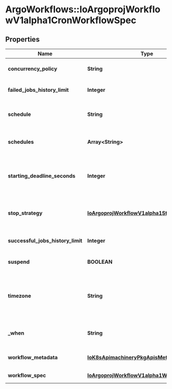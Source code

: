# ArgoWorkflows::IoArgoprojWorkflowV1alpha1CronWorkflowSpec

## Properties
Name | Type | Description | Notes
------------ | ------------- | ------------- | -------------
**concurrency_policy** | **String** | ConcurrencyPolicy is the K8s-style concurrency policy that will be used | [optional] 
**failed_jobs_history_limit** | **Integer** | FailedJobsHistoryLimit is the number of failed jobs to be kept at a time | [optional] 
**schedule** | **String** | Schedule is a schedule to run the Workflow in Cron format. Deprecated, use Schedules | [optional] 
**schedules** | **Array&lt;String&gt;** | v3.6 and after: Schedules is a list of schedules to run the Workflow in Cron format | [optional] 
**starting_deadline_seconds** | **Integer** | StartingDeadlineSeconds is the K8s-style deadline that will limit the time a CronWorkflow will be run after its original scheduled time if it is missed. | [optional] 
**stop_strategy** | [**IoArgoprojWorkflowV1alpha1StopStrategy**](IoArgoprojWorkflowV1alpha1StopStrategy.md) | v3.6 and after: StopStrategy defines if the CronWorkflow should stop scheduling based on a condition | [optional] 
**successful_jobs_history_limit** | **Integer** | SuccessfulJobsHistoryLimit is the number of successful jobs to be kept at a time | [optional] 
**suspend** | **BOOLEAN** | Suspend is a flag that will stop new CronWorkflows from running if set to true | [optional] 
**timezone** | **String** | Timezone is the timezone against which the cron schedule will be calculated, e.g. \&quot;Asia/Tokyo\&quot;. Default is machine&#39;s local time. | [optional] 
**_when** | **String** | v3.6 and after: When is an expression that determines if a run should be scheduled. | [optional] 
**workflow_metadata** | [**IoK8sApimachineryPkgApisMetaV1ObjectMeta**](IoK8sApimachineryPkgApisMetaV1ObjectMeta.md) | WorkflowMetadata contains some metadata of the workflow to be run | [optional] 
**workflow_spec** | [**IoArgoprojWorkflowV1alpha1WorkflowSpec**](IoArgoprojWorkflowV1alpha1WorkflowSpec.md) | WorkflowSpec is the spec of the workflow to be run | 


